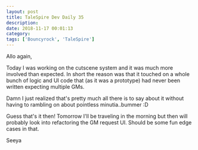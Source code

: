 ```yaml
---
layout: post
title: TaleSpire Dev Daily 35
description:
date: 2018-11-17 00:01:13
category:
tags: ['Bouncyrock', 'TaleSpire']
---
```


Allo again,

Today I was working on the cutscene system and it was much more involved than expected. In short the reason was that it touched on a whole bunch of logic and UI code that (as it was a prototype) had never been written expecting multiple GMs. 

Damn I just realized that's pretty much all there is to say about it without having to rambling on about pointless minutia..bummer :D

Guess that's it then! Tomorrow I'll be traveling in the morning but then will probably look into refactoring the GM request UI. Should be some fun edge cases in that.

Seeya

